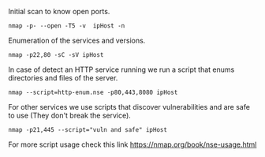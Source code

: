 Initial scan to know open ports.
```
nmap -p- --open -T5 -v  ipHost -n
```

Enumeration of the services and versions.
```
nmap -p22,80 -sC -sV ipHost
```

In case of detect an HTTP service running we run a script that enums directories and files of the server.
```
nmap --script=http-enum.nse -p80,443,8080 ipHost 
```

For other services we use scripts that discover vulnerabilities and are safe to use (They don't break the service).
```
nmap -p21,445 --script="vuln and safe" ipHost 
```
For more script usage check this link https://nmap.org/book/nse-usage.html